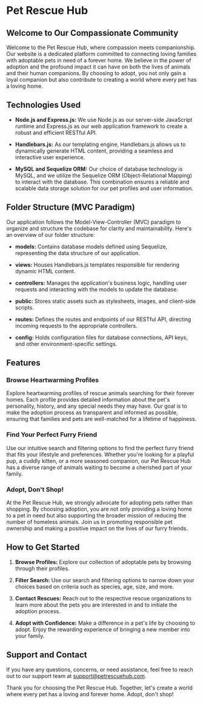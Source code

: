 # Pet Rescue Hub

## Welcome to Our Compassionate Community

Welcome to the Pet Rescue Hub, where compassion meets companionship. Our website is a dedicated platform committed to connecting loving families with adoptable pets in need of a forever home. We believe in the power of adoption and the profound impact it can have on both the lives of animals and their human companions. By choosing to adopt, you not only gain a loyal companion but also contribute to creating a world where every pet has a loving home.

## Technologies Used

- **Node.js and Express.js:** We use Node.js as our server-side JavaScript runtime and Express.js as our web application framework to create a robust and efficient RESTful API.

- **Handlebars.js:** As our templating engine, Handlebars.js allows us to dynamically generate HTML content, providing a seamless and interactive user experience.

- **MySQL and Sequelize ORM:** Our choice of database technology is MySQL, and we utilize the Sequelize ORM (Object-Relational Mapping) to interact with the database. This combination ensures a reliable and scalable data storage solution for our pet profiles and user information.

## Folder Structure (MVC Paradigm)

Our application follows the Model-View-Controller (MVC) paradigm to organize and structure the codebase for clarity and maintainability. Here's an overview of our folder structure:

- **models:** Contains database models defined using Sequelize, representing the data structure of our application.

- **views:** Houses Handlebars.js templates responsible for rendering dynamic HTML content.

- **controllers:** Manages the application's business logic, handling user requests and interacting with the models to update the database.

- **public:** Stores static assets such as stylesheets, images, and client-side scripts.

- **routes:** Defines the routes and endpoints of our RESTful API, directing incoming requests to the appropriate controllers.

- **config:** Holds configuration files for database connections, API keys, and other environment-specific settings.


## Features

### Browse Heartwarming Profiles

Explore heartwarming profiles of rescue animals searching for their forever homes. Each profile provides detailed information about the pet's personality, history, and any special needs they may have. Our goal is to make the adoption process as transparent and informed as possible, ensuring that families and pets are well-matched for a lifetime of happiness.

### Find Your Perfect Furry Friend

Use our intuitive search and filtering options to find the perfect furry friend that fits your lifestyle and preferences. Whether you're looking for a playful pup, a cuddly kitten, or a more seasoned companion, our Pet Rescue Hub has a diverse range of animals waiting to become a cherished part of your family.

### Adopt, Don't Shop!

At the Pet Rescue Hub, we strongly advocate for adopting pets rather than shopping. By choosing adoption, you are not only providing a loving home to a pet in need but also supporting the broader mission of reducing the number of homeless animals. Join us in promoting responsible pet ownership and making a positive impact on the lives of our furry friends.

## How to Get Started

1. **Browse Profiles:** Explore our collection of adoptable pets by browsing through their profiles.

2. **Filter Search:** Use our search and filtering options to narrow down your choices based on criteria such as species, age, size, and more.

3. **Contact Rescues:** Reach out to the respective rescue organizations to learn more about the pets you are interested in and to initiate the adoption process.

4. **Adopt with Confidence:** Make a difference in a pet's life by choosing to adopt. Enjoy the rewarding experience of bringing a new member into your family.

## Support and Contact

If you have any questions, concerns, or need assistance, feel free to reach out to our support team at support@petrescuehub.com.

Thank you for choosing the Pet Rescue Hub. Together, let's create a world where every pet has a loving and forever home. Adopt, don't shop!
